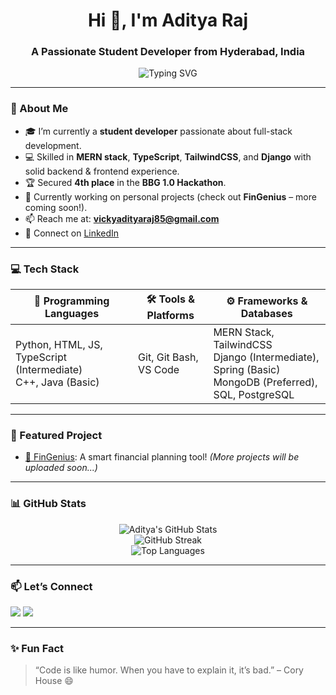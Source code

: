 <h1 align="center">Hi 👋, I'm Aditya Raj</h1>
<h3 align="center">A Passionate Student Developer from Hyderabad, India</h3>

<p align="center">
  <img src="https://readme-typing-svg.demolab.com?font=Fira+Code&size=22&pause=1000&center=true&vCenter=true&width=435&lines=Student+Developer;MERN+%7C+TailwindCSS+%7C+Django+Enthusiast;JavaScript+%7C+TypeScript+%7C+Python;Hackathon+Top+Performer+%F0%9F%8E%89" alt="Typing SVG" />
</p>

---

### 🚀 About Me

- 🎓 I’m currently a **student developer** passionate about full-stack development.
- 💻 Skilled in **MERN stack**, **TypeScript**, **TailwindCSS**, and **Django** with solid backend & frontend experience.
- 🏆 Secured **4th place** in the **BBG 1.0 Hackathon**.
- 🔨 Currently working on personal projects (check out **FinGenius** – more coming soon!).
- 📫 Reach me at: **vickyadityaraj85@gmail.com**
- 💼 Connect on [LinkedIn](https://www.linkedin.com/in/aditya-raj-622172340)

---

### 💻 Tech Stack

| 🧠 Programming Languages | 🛠 Tools & Platforms | ⚙️ Frameworks & Databases |
|--------------------------|----------------------|----------------------------|
| Python, HTML, JS, TypeScript (Intermediate) <br> C++, Java (Basic) | Git, Git Bash, VS Code | MERN Stack, TailwindCSS <br> Django (Intermediate), Spring (Basic) <br> MongoDB (Preferred), SQL, PostgreSQL |

---

### 📌 Featured Project

- [🔗 FinGenius](https://github.com/vickyadityaraj/FinGenius): A smart financial planning tool! *(More projects will be uploaded soon...)*

---

### 📊 GitHub Stats

<p align="center">
  <img src="https://github-readme-stats.vercel.app/api?username=vickyadityaraj&show_icons=true&theme=tokyonight" alt="Aditya's GitHub Stats" />
  <br>
  <img src="https://github-readme-streak-stats.herokuapp.com/?user=vickyadityaraj&theme=tokyonight" alt="GitHub Streak" />
  <br>
  <img src="https://github-readme-stats.vercel.app/api/top-langs/?username=vickyadityaraj&layout=compact&theme=tokyonight" alt="Top Languages" />
</p>

---

### 📫 Let’s Connect

<p>
  <a href="mailto:vickyadityaraj85@gmail.com"><img src="https://img.shields.io/badge/Gmail-D14836?style=for-the-badge&logo=gmail&logoColor=white"/></a>
  <a href="https://www.linkedin.com/in/aditya-raj-622172340"><img src="https://img.shields.io/badge/LinkedIn-blue?style=for-the-badge&logo=linkedin&logoColor=white"/></a>
</p>

---

### ✨ Fun Fact
> “Code is like humor. When you have to explain it, it’s bad.” – Cory House 😄
